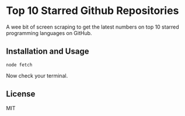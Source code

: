# Top 10 Starred Github Repositories

A wee bit of screen scraping to get the latest numbers on top 10 starred programming languages on GitHub.

## Installation and Usage

```node fetch```

Now check your terminal.

## License

MIT